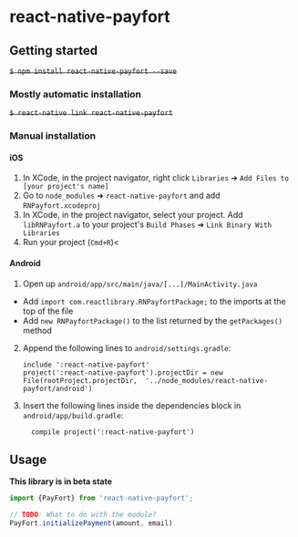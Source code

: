 
# react-native-payfort

## Getting started

~~`$ npm install react-native-payfort --save`~~

### Mostly automatic installation

~~`$ react-native link react-native-payfort`~~

### Manual installation


#### iOS

1. In XCode, in the project navigator, right click `Libraries` ➜ `Add Files to [your project's name]`
2. Go to `node_modules` ➜ `react-native-payfort` and add `RNPayfort.xcodeproj`
3. In XCode, in the project navigator, select your project. Add `libRNPayfort.a` to your project's `Build Phases` ➜ `Link Binary With Libraries`
4. Run your project (`Cmd+R`)<

#### Android

1. Open up `android/app/src/main/java/[...]/MainActivity.java`
  - Add `import com.reactlibrary.RNPayfortPackage;` to the imports at the top of the file
  - Add `new RNPayfortPackage()` to the list returned by the `getPackages()` method
2. Append the following lines to `android/settings.gradle`:
  	```
  	include ':react-native-payfort'
  	project(':react-native-payfort').projectDir = new File(rootProject.projectDir, 	'../node_modules/react-native-payfort/android')
  	```
3. Insert the following lines inside the dependencies block in `android/app/build.gradle`:
  	```
      compile project(':react-native-payfort')
  	```

## Usage

**This library is in beta state**

```javascript
import {PayFort} from 'react-native-payfort';

// TODO: What to do with the module?
PayFort.initializePayment(amount, email)  